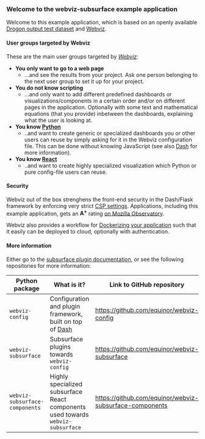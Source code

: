 ### Welcome to the webviz-subsurface example application

Welcome to this example application, which is based on an openly available
[Drogon output test dataset](https://github.com/equinor/webviz-subsurface-testdata)
and [Webviz](https://github.com/equinor/webviz-config).

#### User groups targeted by Webviz

These are the main user groups targeted by [*Webviz*]((https://github.com/equinor/webviz-config)):

  - **You only want to go to a web page**
    - ...and see the results from your project. Ask one person belonging to the next
      user group to set it up for your project.
  - **You do not know scripting**
    - ...and only want to add different predefined dashboards or
      visualizations/components in a certain order and/or on different pages in the
      application. Optionally with some text and mathematical equations (that you provide)
      inbetween the  dashboards, explaining what the user is looking at.
  - **You know [Python](https://www.python.org/)**
    - ..and want to create generic or specialized dashboards you or other users can reuse
      by simply asking for it in the Webviz configuration file. This can be done without
      knowing JavaScript (see also [Dash](https://plot.ly/dash/) for more information).
  - **You know [React](https://reactjs.org/)**
    - ..and want to create highly specialized visualization which Python
      or pure config-file users can reuse.
  
#### Security

Webviz out of the box strenghens the front-end security in the Dash/Flask framework
by enforcing very strict [CSP settings](https://developer.mozilla.org/en-US/docs/Web/HTTP/CSP).
Applications, including this example application, gets an **A<sup>+</sup>** rating
[on Mozilla Observatory](https://observatory.mozilla.org/analyze/webviz-subsurface-example.azurewebsites.net).

Webviz also provides a workflow for
[Dockerizing your application](https://en.wikipedia.org/wiki/Docker_(software))
such that it easily can be deployed to cloud, optionally with authentication.

#### More information

Either go to the [subsurface plugin documentation](https://equinor.github.io/webviz-subsurface),
or see the following repositories for more information:

Python package                 | What is it?                                                                                | Link to GitHub repository
------------------------------ | ------------------------------------------------------------------------------------------ | ----------------------------------------
`webviz-config`                | Configuration and plugin framework, built on top of [Dash](https://github.com/plotly/dash) | <https://github.com/equinor/webviz-config>
`webviz-subsurface`            | Subsurface plugins towards `webviz-config`                                                 | <https://github.com/equinor/webviz-subsurface>
`webviz-subsurface-components` | Highly specialized subsurface React components used towards `webviz-subsurface`            | <https://github.com/equinor/webviz-subsurface-components>
